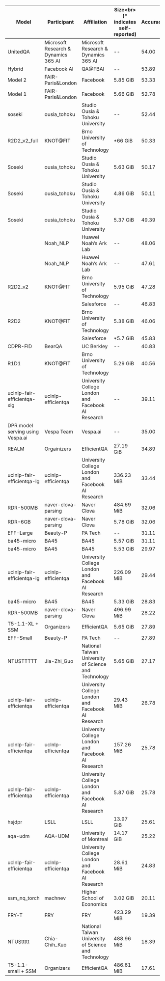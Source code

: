 | Model                            | Participant                          | Affiliation                                          | Size<br\>(\* indicates self-reported) | Accuracy |
| -------------------------------- | ------------------------------------ | ---------------------------------------------------- | --------------------------------- | -------- |
| UnitedQA                         | Microsoft Research & Dynamics 365 AI | Microsoft Research & Dynamics 365 AI                 | \--                               | 54.00    |
| Hybrid                           | Facebook AI                          | QA@FBAI                                              | \--                               | 53.89    |
| Model 2                          | FAIR-Paris&London                    | Facebook                                             | 5.85 GiB                          | 53.33    |
| Model 1                          | FAIR-Paris&London                    | Facebook                                             | 5.66 GiB                          | 52.78    |
| soseki                           | ousia\_tohoku                        | Studio Ousia & Tohoku University                     | \--                               | 52.44    |
| R2D2\_v2\_full                   | KNOT@FIT                             | Brno University of Technology                        | \*66 GiB                          | 50.33    |
| Soseki                           | ousia\_tohoku                        | Studio Ousia & Tohoku University                     | 5.63 GiB                          | 50.17    |
| Soseki                           | ousia\_tohoku                        | Studio Ousia & Tohoku University                     | 4.86 GiB                          | 50.11    |
| Soseki                           | ousia\_tohoku                        | Studio Ousia & Tohoku University                     | 5.37 GiB                          | 49.39    |
|                                  | Noah\_NLP                            | Huawei Noah’s Ark Lab                                | \--                               | 48.06    |
|                                  | Noah\_NLP                            | Huawei Noah’s Ark Lab                                | \--                               | 47.61    |
| R2D2\_v2                         | KNOT@FIT                             | Brno University of Technology                        | 5.95 GiB                          | 47.28    |
|                                  |                                      | Salesforce                                           | \--                               | 46.83    |
| R2D2                             | KNOT@FIT                             | Brno University of Technology                        | 5.38 GiB                          | 46.06    |
|                                  |                                      | Salesforce                                           | \*5.7 GiB                         | 45.83    |
| CDPR-FID                         | BearQA                               | UC Berkley                                           | \--                               | 40.83    |
| R1D1                             | KNOT@FIT                             | Brno University of Technology                        | 5.29 GiB                          | 40.56    |
| uclnlp-fair-efficientqa-xlg      | uclnlp-efficientqa                   | University College London and Facebook AI Research   | \--                               | 39.11    |
| DPR model serving using Vespa.ai | Vespa Team                           | Vespa.ai                                             | \--                               | 35.00    |
| REALM                            | Orgainizers                          | EfficientQA                                          | 27.19 GiB                         | 34.89    |
| uclnlp-fair-efficientqa-lg       | uclnlp-efficientqa                   | University College London and Facebook AI Research   | 336.23 MiB                        | 33.44    |
| RDR-500MB                        | naver-clova-parsing                  | Naver Clova                                          | 484.69 MiB                        | 32.06    |
| RDR-6GB                          | naver-clova-parsing                  | Naver Clova                                          | 5.78 GiB                          | 32.06    |
| EFF-Large                        | Beauty-P                             | PA Tech                                              | \--                               | 31.11    |
| ba45-micro                       | BA45                                 | BA45                                                 | 5.57 GiB                          | 31.11    |
| ba45-micro                       | BA45                                 | BA45                                                 | 5.53 GiB                          | 29.97    |
| uclnlp-fair-efficientqa-lg       | uclnlp-efficientqa                   | University College London and Facebook AI Research   | 226.09 MiB                        | 29.44    |
| ba45-micro                       | BA45                                 | BA45                                                 | 5.33 GiB                          | 28.83    |
| RDR-500MB                        | naver-clova-parsing                  | Naver Clova                                          | 496.99 MiB                        | 28.22    |
| T5-1.1-XL + SSM                  | Organizers                           | EfficientQA                                          | 5.65 GiB                          | 27.89    |
| EFF-Small                        | Beauty-P                             | PA Tech                                              | \--                               | 27.89    |
| NTUSTTTTT                        | Jia-Zhi\_Guo                         | National Taiwan University of Science and Technology | 5.65 GiB                          | 27.17    |
| uclnlp-fair-efficientqa          | uclnlp-efficientqa                   | University College London and Facebook AI Research   | 29.43 MiB                         | 26.78    |
| uclnlp-fair-efficientqa          | uclnlp-efficientqa                   | University College London and Facebook AI Research   | 157.26 MiB                        | 25.78    |
| uclnlp-fair-efficientqa          | uclnlp-efficientqa                   | University College London and Facebook AI Research   | 5.87 GiB                          | 25.78    |
| hsjdpr                           | LSLL                                 | LSLL                                                 | 13.97 GiB                         | 25.61    |
| aqa-udm                          | AQA-UDM                              | University of Montreal                               | 14.17 GiB                         | 25.22    |
| uclnlp-fair-efficientqa          | uclnlp-efficientqa                   | University College London and Facebook AI Research   | 28.61 MiB                         | 24.83    |
| ssm\_nq\_torch                   | machnev                              | Higher School of Economics                           | 3.02 GiB                          | 20.11    |
| FRY-T                            | FRY                                  | FRY                                                  | 423.29 MiB                        | 19.39    |
| NTUSttttt                        | Chia-Chih\_Kuo                       | National Taiwan University of Science and Technology | 488.96 MiB                        | 18.39    |
| T5-1.1-small + SSM               | Organizers                           | EfficientQA                                          | 486.61 MiB                        | 17.61    |
